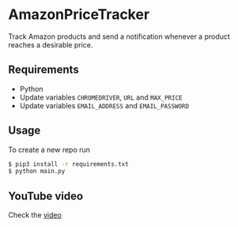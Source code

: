 # AmazonPriceTracker

Track Amazon products and send a notification whenever a product reaches a desirable price.

## Requirements
* Python
* Update variables `CHROMEDRIVER`, `URL` and `MAX_PRICE`
* Update variables `EMAIL_ADDRESS` and `EMAIL_PASSWORD`

## Usage

To create a new repo run
```bash
$ pip3 install -r requirements.txt
$ python main.py
```

## YouTube video
Check the [video](https://www.youtube.com/watch?v=5bWHeGI9Uf4)
